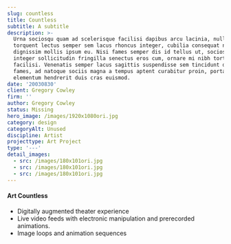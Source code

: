 ```yaml
---
slug: countless
title: Countless
subtitle: A subtitle
description: >-
  Urna sociosqu quam ad scelerisque facilisi dapibus arcu lacinia, nullam
  torquent lectus semper sem lacus rhoncus integer, cubilia consequat nibh
  dignissim mollis ipsum eu. Nisi fames semper dis id tellus ut, sociosqu
  integer sollicitudin fringilla senectus eros cum, ornare mi nibh tortor
  facilisi. Venenatis semper lacus sagittis suspendisse sem tincidunt dolor
  fames, ad natoque sociis magna a tempus aptent curabitur proin, porta ipsum
  elementum hendrerit duis cras euismod.
date: '20030830'
client: Gregory Cowley
firm: ''
author: Gregory Cowley
status: Missing
hero_image: /images/1920x1080ori.jpg
category: design
categoryAlt: Unused
discipline: Artist
projecttype: Art Project
type: '---'
detail_images:
  - src: /images/180x101ori.jpg
  - src: /images/180x101ori.jpg
  - src: /images/180x101ori.jpg
---
```



#### Art Countless

- Digitally augmented theater experience
- Live video feeds with electronic manipulation and prerecorded animations.
- Image loops and animation sequences
